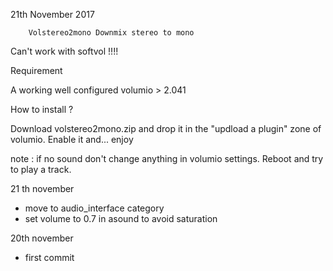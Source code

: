 21th November 2017


		Volstereo2mono Downmix stereo to mono

Can't work with softvol !!!!

Requirement

 A working well configured volumio > 2.041

How to install ?

 Download volstereo2mono.zip and drop it in the "updload a plugin" zone of volumio.
 Enable it and... enjoy

note : if no sound don't change anything in volumio settings. Reboot and try to play a track.

21 th november

- move to audio_interface category
- set volume to 0.7 in asound to avoid saturation

20th november

- first commit

